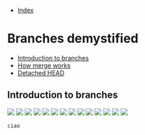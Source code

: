 - [Index](https://github.com/KiraDiShira/Git#table-of-content)   

# Branches demystified

- [Introduction to branches](#introduction-to-branches)   
- [How merge works](#how-merge-works)
- [Detached HEAD](#detached-head)


## Introduction to branches



<img src="https://github.com/KiraDiShira/Git/blob/master/History/Images/h1.png" />
<img src="https://github.com/KiraDiShira/Git/blob/master/History/Images/h2.png" />
<img src="https://github.com/KiraDiShira/Git/blob/master/History/Images/h3.png" />
<img src="https://github.com/KiraDiShira/Git/blob/master/History/Images/h4.png" />
<img src="https://github.com/KiraDiShira/Git/blob/master/History/Images/h5.png" />
<img src="https://github.com/KiraDiShira/Git/blob/master/History/Images/h6.png" />
<img src="https://github.com/KiraDiShira/Git/blob/master/History/Images/h7.png" />
<img src="https://github.com/KiraDiShira/Git/blob/master/History/Images/h8.png" />
<img src="https://github.com/KiraDiShira/Git/blob/master/History/Images/h9.png" />
<img src="https://github.com/KiraDiShira/Git/blob/master/History/Images/h10.png" />
<img src="https://github.com/KiraDiShira/Git/blob/master/History/Images/h11.png" />
<img src="https://github.com/KiraDiShira/Git/blob/master/History/Images/h12.png" />
<img src="https://github.com/KiraDiShira/Git/blob/master/History/Images/h13.png" />
<img src="https://github.com/KiraDiShira/Git/blob/master/History/Images/h14.png" />

```
ciao
```
